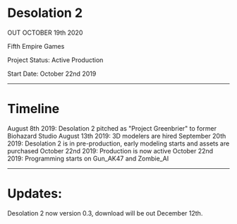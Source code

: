 # Desolation 2

OUT OCTOBER 19th 2020

Fifth Empire Games

Project Status: Active Production

Start Date: October 22nd 2019
__________________________________________________________________________________________

# Timeline

August 8th 2019: Desolation 2 pitched as "Project Greenbrier" to former Biohazard Studio
August 13th 2019: 3D modelers are hired
September 20th 2019: Desolation 2 is in pre-production, early modeling starts and assets are purchased
October 22nd 2019: Production is now active
October 22nd 2019: Programming starts on Gun_AK47 and Zombie_AI

_________________________________________________________________________________________

# Updates: 

Desolation 2 now version 0.3, download will be out December 12th.
